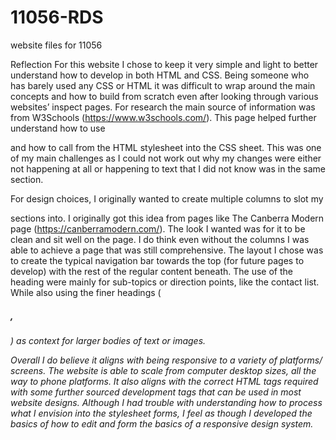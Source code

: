 # 11056-RDS
website files for 11056 

Reflection
For this website I chose to keep it very simple and light to better understand how to develop in both HTML and CSS. Being someone who has barely used any CSS or HTML it was difficult to wrap around the main concepts and how to build from scratch even after looking through various websites’ inspect pages. For research the main source of information was from W3Schools (https://www.w3schools.com/). This page helped further understand how to use <div> and how to call from the HTML stylesheet into the CSS sheet. This was one of my main challenges as I could not work out why my changes were either not happening at all or happening to text that I did not know was in the same section. 

For design choices, I originally wanted to create multiple columns to slot my <div> sections into. I originally got this idea from pages like The Canberra Modern page (https://canberramodern.com/). The look I wanted was for it to be clean and sit well on the page. I do think even without the columns I was able to achieve a page that was still comprehensive. The layout I chose was to create the typical navigation bar towards the top (for future pages to develop) with the rest of the regular content beneath. The use of the heading were mainly for sub-topics or direction points, like the contact list. While also using the finer headings (<h5>,<h6>) as context for larger bodies of text or images.

Overall I do believe it aligns with being responsive to a variety of platforms/ screens. The website is able to scale from computer desktop sizes, all the way to phone platforms. It also aligns with the correct HTML tags required with some further sourced development tags that can be used in most website designs. Although I had trouble with understanding how to process what I envision into the stylesheet forms, I feel as though I developed the basics of how to edit and form the basics of a responsive design system.
